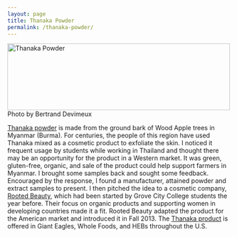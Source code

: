 ```yaml
---
layout: page
title: Thanaka Powder
permalink: /thanaka-powder/
---
```

<img src="https://cloud.githubusercontent.com/assets/7574500/5673753/9c90652c-976e-11e4-9b35-644aae46d925.jpg" alt="Thanaka Powder" style="width:500px;height:150px">
<br>Photo by Bertrand Devimeux

<a href="http://en.wikipedia.org/wiki/Thanaka">Thanaka powder</a> is made from the ground bark of Wood Apple trees in Myanmar (Burma). For centuries, the people of this region have used Thanaka mixed as a cosmetic product to exfoliate the skin. I noticed it frequent usage by students while working in Thailand and thought there may be an opportunity for the product in a Western market. It was green, gluten-free, organic, and sale of the product could help support farmers in Myanmar. I brought some samples back and sought some feedback. Encouraged by the response, I found a manufacturer, attained powder and extract samples to present. I then pitched the idea to a cosmetic company, <a href="http://www.rootedbeauty.com/">Rooted Beauty</a>, which had been started by Grove City College students the year before. Their focus on organic products and supporting women in developing countries made it a fit. Rooted Beauty adapted the product for the American market and introduced it in Fall 2013. The <a href="http://www.rootedbeauty.com/product/mpmoisturizer/">Thanaka product</a> is offered in Giant Eagles, Whole Foods, and HEBs throughout the U.S.
